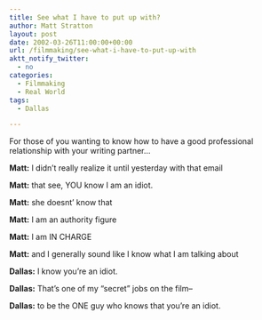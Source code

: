 ```yaml
---
title: See what I have to put up with?
author: Matt Stratton
layout: post
date: 2002-03-26T11:00:00+00:00
url: /filmmaking/see-what-i-have-to-put-up-with
aktt_notify_twitter:
  - no
categories:
  - Filmmaking
  - Real World
tags:
  - Dallas

---
```

For those of you wanting to know how to have a good professional relationship with your writing partner&#8230;

**Matt:** I didn&#8217;t really realize it until yesterday with that email
  
**Matt:** that see, YOU know I am an idiot.
  
**Matt:** she doesnt&#8217; know that
  
**Matt:** I am an authority figure
  
**Matt:** I am IN CHARGE
  
**Matt:** and I generally sound like I know what I am talking about
  
**Dallas:** I know you&#8217;re an idiot.
  
**Dallas:** That&#8217;s one of my &#8220;secret&#8221; jobs on the film&#8211;
  
**Dallas:** to be the ONE guy who knows that you&#8217;re an idiot.